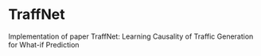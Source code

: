 # TraffNet
Implementation of paper TraffNet: Learning Causality of Traffic Generation for What-if Prediction
